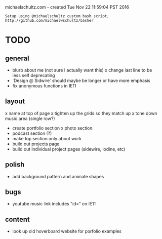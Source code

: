 michaelschultz.com - created Tue Nov 22 11:59:04 PST 2016

    Setup using @michaelschultz custom bash script,
    http://github.com/michaelwschultz/basher
    

# TODO

## general
- blurb about me (not sure I actually want this)
x change last line to be less self deprecating
- 'Design @ Sidwire' should maybe be longer or have more emphasis
- fix anonymous functions in IE11

## layout
x name at top of page
x tighten up the grids so they match up
x tone down music area (single row?)
- create portfolio section
x photo section
- podcast section (?)
- make top section only about work
- build out projects page
- build out individual project pages (sidewire, iodine, etc)

## polish
- add background pattern and animate shapes

## bugs
- youtube music link includes "id=" on IE11

## content
- look up old hoverboard website for porfolio examples
